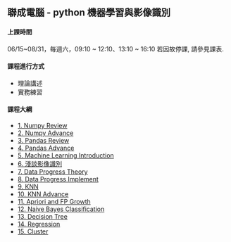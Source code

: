 ## 聯成電腦 - python 機器學習與影像識別

#### 上課時間

06/15~08/31，每週六，09:10 ~ 12:10、13:10 ~ 16:10
若因故停課, 請參見課表.

#### 課程進行方式

- 理論講述
- 實務練習

#### 課程大綱
- [1. Numpy Review](http://mirdex.github.io/ML0615/1.%20Numpy%20總複習1_Q.slides.html)
- [2. Numpy Advance](http://mirdex.github.io/ML0615/2.%20NumPy_Q.slides.html)
- [3. Pandas Review](http://mirdex.github.io/ML0615/3.%20Pandas%20總複習1_Q.slides.html)
- [4. Pandas Advance](http://mirdex.github.io/ML0615/4.%20Pandas_Q.slides.html)
- [5. Machine Learning Introduction](http://mirdex.github.io/ML0615/5.Machine%20Learning%20Introduction.slides.html)
- [6. 淺談影像識別](http://mirdex.github.io/ML0615/6.淺談影像識別_Q.slides.html)
- [7. Data Progress Theory](http://mirdex.github.io/ML0615/7.%20Data%20Progress%20Theory_Q.slides.html)
- [8. Data Progress Implement](http://mirdex.github.io/ML0615/8.Data%20Process%20Implement_Q.slides.html)
- [9. KNN](http://mirdex.github.io/ML0615/9.KNN_Q.slides.html)
- [10. KNN Advance](http://mirdex.github.io/ML0615/10.%20KNN_Advance_Q.slides.html)
- [11. Apriori and FP Growth](http://mirdex.github.io/ML0615/11.%20Association%20Rule_Q.slides.html)
- [12. Naive Bayes Classification](http://mirdex.github.io/ML0615/12.%20Naive%20Bayes%20Classification_Q.slides.html)
- [13. Decision Tree](http://mirdex.github.io/ML0615/13.%20Decision%20Tree_Q.slides.html)
- [14. Regression](http://mirdex.github.io/ML0615/16.%20Regression_Q.slides.html)
- [15. Cluster](http://mirdex.github.io/ML0615/14.%20Cluster_Q.slides.html)

